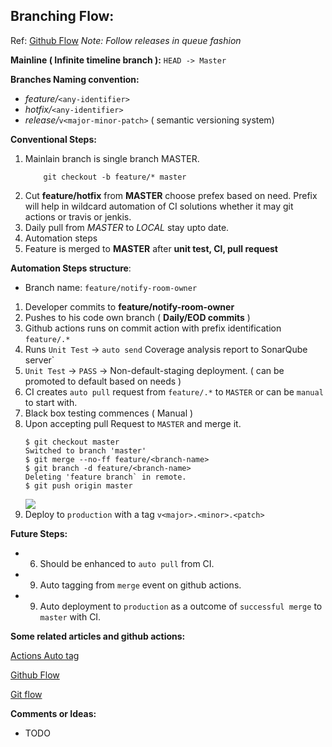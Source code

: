 Branching Flow:
---------------
Ref: [Github Flow](https://guides.github.com/introduction/flow/)
*Note: Follow releases in queue fashion*

**Mainline ( Infinite timeline branch ):**
`HEAD -> Master`

**Branches Naming convention:**
- *feature/*`<any-identifier>`
- *hotfix/*`<any-identifier>`
- *release/*`v<major-minor-patch>` ( semantic versioning system)

**Conventional Steps:**

1. Mainlain branch is single branch MASTER.
	```git
        git checkout -b feature/* master
    ```
2. Cut **feature/hotfix** from **MASTER** choose prefex based on need. Prefix will help in wildcard automation of CI solutions whether it may git actions or travis or jenkis.
3. Daily pull from *MASTER* to *LOCAL* stay upto date.
4. Automation steps
5. Feature is merged to **MASTER** after **unit test, CI, pull request**


**Automation Steps structure**:
- Branch name: `feature/notify-room-owner`
1. Developer commits to **feature/notify-room-owner**
2. Pushes to his code own branch ( **Daily/EOD commits** )
3. Github actions runs on commit action with prefix identification `feature/.*`
4. Runs `Unit Test` -> `auto send` Coverage analysis report to SonarQube server`
5. `Unit Test` -> `PASS` -> Non-default-staging deployment. ( can be promoted to default based on needs )
6. CI creates `auto pull` request from `feature/.*` to `MASTER` or can be `manual` to start with.
7. Black box testing commences ( Manual )
8. Upon accepting pull Request to `MASTER` and merge it.
    ```git
    $ git checkout master
    Switched to branch 'master'
    $ git merge --no-ff feature/<branch-name>
    $ git branch -d feature/<branch-name>
    Deleting 'feature branch` in remote.
    $ git push origin master
    
    ```
    ![](https://nvie.com/img/merge-without-ff@2x.png)
9. Deploy to `production` with a tag `v<major>.<minor>.<patch>` 


**Future Steps:**
- 6. Should be enhanced to `auto pull` from CI.
- 9. Auto tagging from `merge` event on github actions.
- 9. Auto deployment to `production` as a outcome of `successful merge` to `master` with CI.


**Some related articles and github actions:**

[Actions Auto tag](https://github.com/marketplace/actions/github-tag-bump)

[Github Flow](https://guides.github.com/introduction/flow/)

[Git flow](https://nvie.com/posts/a-successful-git-branching-model)


**Comments or Ideas:**
- TODO
